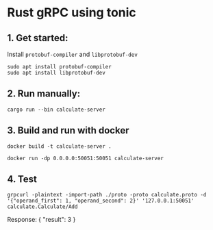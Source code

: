 # Rust gRPC using tonic

## 1. Get started:

Install `protobuf-compiler` and `libprotobuf-dev`

```
sudo apt install protobuf-compiler
sudo apt install libprotobuf-dev
```

## 2. Run manually:

```
cargo run --bin calculate-server
```

## 3. Build and run with docker

```
docker build -t calculate-server .
```

```
docker run -dp 0.0.0.0:50051:50051 calculate-server
```

## 4. Test

```
grpcurl -plaintext -import-path ./proto -proto calculate.proto -d '{"operand_first": 1, "operand_second": 2}' '127.0.0.1:50051' calculate.Calculate/Add
```

Response:
{
"result": 3
}

